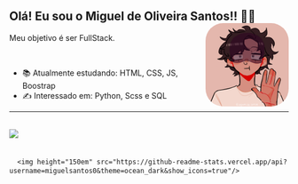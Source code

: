 ## Olá! Eu sou o Miguel de Oliveira Santos!! 👋🙂 <img height="150px" style="border-radius: 2rem" align="right" src="https://raw.githubusercontent.com/miguelSantos0/Miguelsantos0/main/download.png"/>
<p>Meu objetivo é ser FullStack.</p>
<br>


   
- 📚 Atualmente estudando: HTML, CSS, JS, Boostrap   
- ✍ Interessado em: Python, Scss e SQL
<HR> 
 

   <div>
   
   </div>
   <br>
   <div>
<img height="150em" src="https://github-readme-stats.vercel.app/api/top-langs/?username=miguelsantos0&layout=compact&langs_count=7&theme=ocean_dark"/>
      <br>
      <br>
      
      <img height="150em" src="https://github-readme-stats.vercel.app/api?username=miguelsantos0&theme=ocean_dark&show_icons=true"/>
</div>

 

   
  


   


